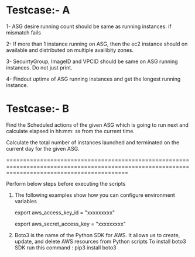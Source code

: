 Testcase:- A 
=============

1- ASG desire running count should be same as running instances. if mismatch fails

2- If more than 1 instance running on ASG, then the ec2 instance should on available and distributed on multiple availibity zones.

3- SecuirtyGroup, ImageID and VPCID should be same on ASG running instances. Do not just print.

4- Findout uptime of ASG running instances and get the longest running instance.

Testcase:- B
=============

Find the Scheduled actions of the given ASG which is going to run next and calculate elapsed in hh:mm: ss from the current time.

Calculate the total number of instances launched and terminated on the current day for the given ASG.


================================================================================================================================================


Perform below steps before executing the scripts
1) The following examples show how you can configure environment variables
   
   export aws_access_key_id = "xxxxxxxxx"
   
   export aws_secret_access_key = "xxxxxxxxx"

2) Boto3 is the name of the Python SDK for AWS. It allows us to create, update, and delete AWS resources from Python scripts
   To install boto3 SDK run this command :
   pip3 install boto3
